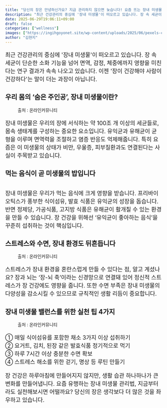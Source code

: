 ```yaml
---
title: "당신의 장은 안녕하신가요? 지금 관리하지 않으면 늦습니다! 요즘 뜨는 장내 미생물 균형법"
description: "최근 건강관리의 중심에 '장내 미생물'이 떠오르고 있습니다. 장 속 세균이 단순한 소화 기능을 넘어 면역, 감정, 체중에까지 영향을 미친다는 연구 결과가 속속 나오고 있습니다. 이젠 '장이 건강해야 사람이 건강하다'는 말이 더는 과장이 아닙니다."
date: 2025-06-29T19:06:11+09:00
draft: false
categories: ["wellness"]
images: ["https://ingihgoyonet.site/wp-content/uploads/2025/06/pexels-cdc-library-3992943-1-787x1024.jpg", "https://ingihgoyonet.site/wp-content/uploads/2025/06/pexels-tirachard-kumtanom-112571-733851-1024x683.jpg", "https://ingihgoyonet.site/wp-content/uploads/2025/06/pexels-punttim-52608-1-1024x685.jpg", "https://ingihgoyonet.site/wp-content/uploads/2025/06/pexels-shkrabaanthony-6823261-683x1024.jpg"]
author: "김현지"
---
```


<p style="font-size:18px">최근 건강관리의 중심에 '장내 미생물'이 떠오르고 있습니다. 장 속 세균이 단순한 소화 기능을 넘어 면역, 감정, 체중에까지 영향을 미친다는 연구 결과가 속속 나오고 있습니다. 이젠 '장이 건강해야 사람이 건강하다'는 말이 더는 과장이 아닙니다.</p> <h2 >우리 몸의 ‘숨은 주인공’, 장내 미생물이란?</h2> <figure ><img src="https://ingihgoyonet.site/wp-content/uploads/2025/06/pexels-cdc-library-3992943-1-787x1024.jpg" alt="" style="aspect-ratio:16/9;object-fit:cover"/><figcaption >출처 : 온라인커뮤니티</figcaption></figure> <p style="font-size:18px">장내 미생물은 우리의 장에 서식하는 약 100조 개 이상의 세균들로, 몸속 생태계를 구성하는 중요한 요소입니다. 유익균과 유해균이 균형을 이루며 면역력을 조절하고 염증 반응도 억제해줍니다. 특히 요즘은 이 미생물의 상태가 비만, 우울증, 피부질환과도 연결된다는 사실이 주목받고 있습니다.</p> <h2 >먹는 음식이 곧 미생물의 밥입니다</h2> <figure ><img src="https://ingihgoyonet.site/wp-content/uploads/2025/06/pexels-tirachard-kumtanom-112571-733851-1024x683.jpg" alt="" style="aspect-ratio:16/9;object-fit:cover"/></figure> <p style="font-size:18px">장내 미생물은 우리가 먹는 음식에 크게 영향을 받습니다. 프리바이오틱스가 풍부한 식이섬유, 발효 식품은 유익균의 성장을 돕습니다. 반면 정제당, 가공식품, 고지방 식품은 유해균이 활개칠 수 있는 환경을 만들 수 있습니다. 장 건강을 위해선 ‘유익균이 좋아하는 음식’을 꾸준히 섭취하는 것이 핵심입니다.</p> <h2 >스트레스와 수면, 장내 환경도 뒤흔듭니다</h2> <figure ><img src="https://ingihgoyonet.site/wp-content/uploads/2025/06/pexels-punttim-52608-1-1024x685.jpg" alt="" style="aspect-ratio:16/9;object-fit:cover"/><figcaption >출처 : 온라인커뮤니티</figcaption></figure> <p style="font-size:18px">스트레스가 장내 환경을 혼란스럽게 만들 수 있다는 점, 알고 계셨나요? 장과 뇌는 ‘장-뇌 축’이라는 신경망으로 연결돼 있어 정신적 스트레스가 장 건강에도 영향을 줍니다. 또한 수면 부족은 장내 미생물의 다양성을 감소시킬 수 있으므로 규칙적인 생활 리듬이 중요합니다.</p> <h2 >장내 미생물 밸런스를 위한 실천 팁 4가지</h2> <figure ><img src="https://ingihgoyonet.site/wp-content/uploads/2025/06/pexels-shkrabaanthony-6823261-683x1024.jpg" alt="" /><figcaption >출처 : 온라인커뮤니티</figcaption></figure> <p style="font-size:18px">① 매일 식이섬유를 포함한 채소 3가지 이상 섭취하기<br>② 요거트, 김치, 된장 같은 발효식품 정기적으로 먹기<br>③ 하루 7시간 이상 충분한 수면 확보<br>④ 스트레스 해소를 위한 걷기, 명상 등 루틴 만들기</p> <p style="font-size:18px">장 건강은 하루아침에 만들어지지 않지만, 생활 습관 하나하나가 큰 변화를 만들어냅니다. 요즘 유행하는 장내 미생물 관리법, 지금부터라도 실천해보시면 어떨까요? 당신의 장은 생각보다 더 많은 것을 좌우하고 있습니다.</p>